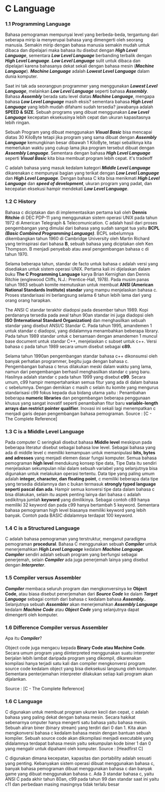# C Language

<h3>1.1 Programming Language</h3>
<p>Bahasa pemograman mempunyai level yang berbeda-beda, tergantung dari seberapa mirip ia menyerupai bahasa yang dimengerti oleh seorang manusia. Semakin mirip dengan bahasa manusia semakin mudah untuk dibaca dan dipelajari maka bahasa itu disebut dengan <b><i>High Level Language</i></b>, sementara <b><i>Low Level Language</i></b> berbanding terbalik dengan <b><i>High Level Language</i></b>. <b><i>Low Level Language</i></b> sulit untuk dibaca dan dipelajari karena bahasanya dekat sekali dengan bahasa mesin (<b><i>Machine Language</i></b>). <b><i>Machine Language</i></b> adalah <b><i>Lowest Level Language</i></b> dalam dunia komputer.</p>

<p>Saat ini tak ada seorangpun programmer yang menggunakan <b><i>Lowest Level Language</i></b>, melainkan <b><i>Low Level Language</i></b> seperti bahasa <b><i>Assembly</i></b>. Bahasa <b><i>Assembly</i></b> berada satu level diatas <b><i>Machine Language</i></b>, mengapa bahasa <b><i>Low Level Language</i></b> masih eksis? sementara bahasa <b><i>High Level Language</i></b> yang lebih mudah difahami sudah tersedia? jawabanya adalah <b>SPEED & SIZE</b>. Sebuah programs yang dibuat menggunakan <b><i>Low Level Language</i></b> kecepatan eksekusinya lebih cepat dan ukuran kapasitasnya lebih ringan. </p>

<p>Sebuah Program yang dibuat menggunakan <b><i>Visual Basic</i></b> bisa mencapai diatas 30 KiloByte tetapi jika program yang sama dibuat dengan <b><i>Assembly Language</i></b> kemungkinan besar dibawah 1 KiloByte, tetapi sebaliknya kita memerlukan waktu yang cukup lama jika program tersebut dibuat dengan <b><i>Assembly Language</i></b>. Sementara dengan bahasa <b><i>High Level Language</i></b> seperti <b><i>Visual Basic</i></b> kita bisa membuat program lebih cepat. it's tradeoff</p>

<p>C adalah bahasa yang masuk kedalam kategori <b><i>Middle Level Language</i></b> dikarenakan c mempunyai bagian yang terikat dengan <b><i>Low Level Language</i></b> dan <b><i>High Level Language</i></b>. Dengan bahasa C kita bisa menikmati <b><i>High Level Language</i></b> dan <b><i>speed of development</i></b>, ukuran program yang padat, dan kecepatan eksekusi hampir mendekati <b><i>Low Level Language</i></b>.</p>

<h3>1.2 C History</h3>

<p>Bahasa c diciptakan dan di implementasikan pertama kali oleh <b>Dennis Ritchie</b> di DEC PDP-11
yang menggunakan sistem operasi UNIX pada tahun 1972 di American Telegraph & Telecomunication. C adalah hasil dari proses pengembangan yang dimulai dari bahasa yang sudah sangat tua yaitu <b>BCPL</b> <b><i>(Basic Combined Programming Language)</i></b>. BCPL sebelumnya dikembangkan tahun 1960 di Cambridge University oleh Martin Richard yang
terinspirasi dari bahasa <b>B</b>, sebuah bahasa yang diciptakan oleh Ken Thompson. B menjadi penyebab atau awal pengembangan bahasa c di tahun 1970.</p>

<p>Selama beberapa tahun, standar de facto untuk bahasa c adalah versi yang disediakan untuk sistem operasi UNIX.
Pertama kali ini dijelaskan dalam buku <b>The C Programming Language</b> karya Brian Kernighan dan Dennis Ritchie (englewood Cliffs, N.J.: Prentice-Hall, 1978). Pada musim panas tahun 1983 sebuah komite memutuskan untuk membuat <b>ANSI (American National Standards Institute) standar</b> yang mampu menjelaskan bahasa c. Proses standarisasi ini berlangsung selama 6 tahun lebih lama dari yang orang orang harapkan.</p>

<p>The ANSI C standar terakhir diadopsi pada desember tahun 1989. Kopi perdananya tersedia pada awal tahun 90an
standar ini juga diadopsi oleh <b>ISO (International Standard Organization)</b> dan menghasilkan sebuah standar yang disebut ANSI/C Standar C. Pada tahun 1995, amandemen 1 untuk standar c diadopsi, yang didalamnya menambahkan beberapa library. Pada tahun 1989 standar untuk c bersamaan dengan amandemen 1 muncul base document untuk standar C++, menjelaskan c subset untuk c++. Versi bahasa c pada tahun 1989 secara umum disebut sebagai <b>c89.</b></p>

<p>Selama tahun 1990an pengembangan standar bahasa c++ dikonsumsi oleh banyak perhatian programmer, begitu juga dengan bahasa c. Pengembangan bahasa c terus dilakukan meski dalam waktu yang lama, namun dari pengembangan berhasil menghasilkan standar c yang baru. Hasilnya adalah standar c pada tahun 1999 yang disebut <b>c99</b>. Secara umum, c99 hampir mempertahankan semua fitur yang ada di dalam bahasa c sebelumnya. Dengan demikian c masih c selain itu komite yang mengurus standarisasi c99 fokus kepada dua bidang utama yaitu : Penambahan beberapa <b>numeric libraries</b> dan pengembangan beberapa penggunaan khusus yang sangat inovatif seperti penambahan fitur baru <b>variable-length arrays dan restrict pointer qualifier</b>. Inovasi ini sekali lagi menempatkan c menjadi garis depan pengembangan bahasa pemograman. Source : [C - The Complete Reference]</p> 

<h3>1.3 C is a Middle Level Language</h3>
<p>Pada computer C seringkali disebut bahasa <b>Middle level</b> meskipun pada beberapa literatur disebut sebagai bahasa low level. Sebagai bahasa yang ada di middle level c memiliki kemampuan untuk memanipulasi <b>bits, bytes and adresses</b> yang menjadi elemen dasar fungsi komputer. Semua bahasa pemograman <b>high level</b> mendukung konsep tipe data, Tipe Data itu sendiri menjelaskan sekumpulan nilai dalam sebuah variabel yang selanjutnya bisa digunakan untuk melakukan operasi tertentu.
Data tipe yang paling umum adalah <b>integer, character, dan floating point</b>, c memiliki beberapa data tipe yang tersedia didalamnya dan c bukan termasuk <b>strongly typed language seperti pascal dan ada</b>. Hampir semua konversi tipe data dalam bahasa c bisa dilakukan, selain itu aspek penting lainya dari bahasa c adalah sedikitnya jumlah <b>keyword</b> yang dimilikinya. Sebagai contoh c89 hanya memiliki 32 keyword dan pada c99 hanya bertambah 5 keyword. Sementara bahasa pemograman high level biasanya memiliki keyword yang lebih banyak. Contoh pada BASIC didalamnya terdapat 100 keyword.</p>

<h3>1.4 C is a Structured Language</h3>
<p>C adalah bahasa pemograman yang terstruktur, menganut paradigma pemograman <b>procedural</b>. Bahasa C menggunakan sebuah <b><i>Compiler</i></b> untuk menerjemahkan <b><i>High Level Language</i></b> kedalam <b><i>Machine Language</i></b>. <b><i>Compiler</i></b> sendiri adalah sebuah program yang berfungsi sebagai penerjemah, selain <b><i>Compiler</i></b> ada juga penerjemah lainya yang disebut dengan <b><i>Interpreter</i></b>.</p>

<h3>1.5 Compiler versus Assembler</h3>
<p><b><i>Compiler</i></b> membaca seluruh program dan mengkonversinya ke <b>Object Code</b>, atau biasa disebut penerjemahan dari <b><i>Source Code</i></b> ke dalam <b><i>Target Language</i></b> sebagai contoh dari bahasa c kedalam bahasa <b><i>Assembly.</i></b>. Selanjutnya sebuah <b><i>Assembler</i></b> akan menerjemahkan <b><i>Assembly Language</i></b> kedalam <b><i>Machine Code</i></b> atau <b><i>Object Code</i></b> yang selanjutnya dapat dimengerti oleh komputer. </p>

<h3>1.6 Difference Compiler versus Assembler</h3>
<p>Apa itu <b><i>Compiler</i></b>? </p>

<p>Object code juga mengacu kepada <b>Binary Code atau Machine Code</b>. Secara umum program yang diinterpreted menggunakan suatu interpreter berjalan lebih lambat daripada program yang dikompil, dikarenakan kompilasi hanya terjadi satu kali dan compiler mengkonversi program source code kedalam object yang bisa dieksekusi langsung oleh komputer. Sementara penterjemahan interpreter dilakukan setiap kali program akan dijalankan.</p> Source : [C - The Complete Reference]

<h3>1.6 C Language</h3>
<p>C digunakan untuk membuat program ukuran kecil dan cepat, c adalah bahasa yang paling dekat dengan bahasa mesin.
Secara hakikat sebenarnya omputer hanya mengerti satu bahasa yaitu bahasa mesin. Sebuah aliran biner (binary stream) 
yang terdiri dari 0 dan 1. Kita akan mengkonversi bahasa c kedalam bahasa mesin dengan bantuan sebuah kompiler. 
Sebuah source code akan dikompilasi menjadi executable yang didalamnya terdapat bahasa mesin yaitu sekumpulan 
kode biner 1 dan 0 yang mengalir untuk dipahami oleh komputer. Source : [Headfirst C] </p> 

<p>C digunakan dimana kecepatan, kapasitas dan portability adalah sesuati yang penting. 
Kebanyakan sistem operasi dibuat menggunakan bahasa c, banyak bahasa pemograman dibuat menggunakan bahasa c
dan banyak game yang dibuat menggunakan bahasa c. Ada 3 standar bahasa c, yaitu ANSI C pada akhir tahun 80an, 
c99 pada tahun 99 dan standar saat ini yaitu c11 dan perbedaan masing masingnya tidak terlalu besar</p>
